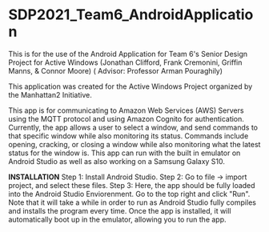 # SDP2021_Team6_AndroidApplication

This is for the use of the Android Application for Team 6's Senior Design Project for Active Windows (Jonathan Clifford, Frank Cremonini, Griffin Manns, & Connor Moore)
( Advisor: Professor Arman Pouraghily)

This application was created for the Active Windows Project organized by the Manhattan2 Initiative. 

This app is for communicating to Amazon Web Services (AWS) Servers using the MQTT protocol and using Amazon Cognito for authentication. Currently, the app allows a user to 
select a window, and send commands to that specific window while also monitoring its status. Commands include opening, cracking, or closing a window while also monitoring 
what the latest status for the window is. This app can run with the built in emulator on Android Studio as well as also working on a Samsung Galaxy S10. 

__________INSTALLATION__________
Step 1: Install Android Studio. 
Step 2: Go to file -> import project, and select these files. 
Step 3: Here, the app should be fully loaded into the Android Studio Enviorenment. Go to the top right and click "Run". Note that it will take a while in order to run as 
Android Studio fully compiles and installs the program every time. Once the app is installed, it will automatically boot up in the emulator, allowing you to run the app. 
